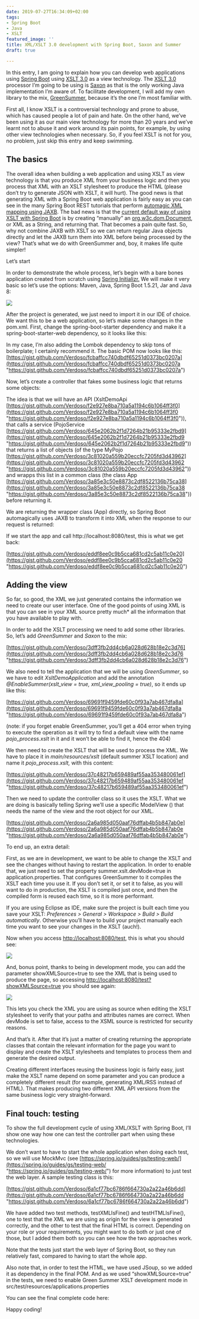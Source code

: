 ```yaml
---
date: 2019-07-27T16:34:09+02:00
tags:
- Spring Boot
- Java
- XSLT
featured_image: ''
title: XML/XSLT 3.0 development with Spring Boot, Saxon and Summer
draft: true

---
```

In this entry, I am going to explain how you can develop web applications using [Spring Boot](https://spring.io/projects/spring-boot) using [XSLT 3.0](https://www.w3.org/TR/xslt-30/) as a view technology. The [XSLT 3.0](https://www.w3.org/TR/xslt-30/) processor I’m going to be using is [Saxon](http://saxon.sourceforge.net/) as that is the only working Java implementation I’m aware of. To facilitate development, I will add my own library to the mix, [GreenSummer](https://github.com/Verdoso/GreenSummer/), because it’s the one I’m most familiar with.

First all, I know XSLT is a controversial technology and prone to abuse, which has caused people a lot of pain and hate. On the other hand, we’ve been using it as our main view technology for more than 20 years and we’ve learnt not to abuse it and work around its pain points, for example, by using other view technologies when necessary. So, if you feel XSLT is not for you, no problem, just skip this entry and keep swimming.

## The basics

The overall idea when building a web application and using XSLT as view technology is that you produce XML from your business logic and then you process that XML with an XSLT stylesheet to produce the HTML (please don’t try to generate JSON with XSLT, it will hurt). The good news is that generating XML with a Spring Boot web application is fairly easy as you can see in the many Spring Boot REST tutorials that perform [automagic XML mapping using JAXB](https://docs.spring.io/spring/docs/current/spring-framework-reference/data-access.html#oxm). The bad news is that the [current default way of using XSLT with Spring Boot](https://docs.spring.io/spring/docs/current/spring-framework-reference/web.html#mvc-view-xslt) is by creating “manually” an [org.w3c.dom.Document](https://docs.oracle.com/javase/8/docs/api/org/w3c/dom/Document.html), or XML as a String, and returning that. That becomes a pain quite fast. So, why not combine JAXB with XSLT so we can return regular Java objects directly and let the JAXB turn them into XML before being processed by the view? That’s what we do with GreenSummer and, boy, it makes life quite simpler!

Let’s start

In order to demonstrate the whole process, let’s begin with a bare bones application created from scratch using [Spring Initializr.](https://start.spring.io/) We will make it very basic so let’s use the options: Maven, Java, Spring Boot 1.5.21, Jar and Java 8:

![](/uploads/Spring-Init.PNG)

After the project is generated, we just need to import it in our IDE of choice. We want this to be a web application, so let’s make some changes in the pom.xml. First, change the spring-boot-starter dependency and make it a spring-boot-starter-web dependency, so it looks like this:

In my case, I’m also adding the Lombok dependency to skip tons of boilerplate; I certainly recommend it. The basic POM now looks like this: [https://gist.github.com/Verdoso/fcbaffcc740dbdf65251d0373bc0207a](https://gist.github.com/Verdoso/fcbaffcc740dbdf65251d0373bc0207a "https://gist.github.com/Verdoso/fcbaffcc740dbdf65251d0373bc0207a")

Now, let’s create a controller that fakes some business logic that returns some objects:

The idea is that we will have an API (XsltDemoApi [https://gist.github.com/Verdoso/f2e927e8ba710a5a1194c6b1064ff3f0](https://gist.github.com/Verdoso/f2e927e8ba710a5a1194c6b1064ff3f0 "https://gist.github.com/Verdoso/f2e927e8ba710a5a1194c6b1064ff3f0")), that calls a service (PojoService [https://gist.github.com/Verdoso/645e2062b2f1d7264b21b95333e2fbd9](https://gist.github.com/Verdoso/645e2062b2f1d7264b21b95333e2fbd9 "https://gist.github.com/Verdoso/645e2062b2f1d7264b21b95333e2fbd9")) that returns a list of objects (of the type MyPojo [https://gist.github.com/Verdoso/3c81020a559b20eccfc7205fd3d43962](https://gist.github.com/Verdoso/3c81020a559b20eccfc7205fd3d43962 "https://gist.github.com/Verdoso/3c81020a559b20eccfc7205fd3d43962")) and wrapps this list in a common class (the class App [https://gist.github.com/Verdoso/3a85e3c50e8873c2df8522136b75ca38](https://gist.github.com/Verdoso/3a85e3c50e8873c2df8522136b75ca38 "https://gist.github.com/Verdoso/3a85e3c50e8873c2df8522136b75ca38")) before returning it.

We are returning the wrapper class (App) directly, so Spring Boot automagically uses JAXB to transform it into XML when the response to our request is returned:

If we start the app and call http://localhost:8080/test, this is what we get back:

[https://gist.github.com/Verdoso/eddf8ee0c9b5cca681cd2c5ab11c0e20](https://gist.github.com/Verdoso/eddf8ee0c9b5cca681cd2c5ab11c0e20 "https://gist.github.com/Verdoso/eddf8ee0c9b5cca681cd2c5ab11c0e20")

## Adding the view

So far, so good, the XML we just generated contains the information we need to create our user interface. One of the good points of using XML is that you can see in your XML source pretty much* all the information that you have available to play with.

In order to add the XSLT processing we need to add some other libraries. So, let’s add _GreenSummer_ and _Saxon_ to the mix:

[https://gist.github.com/Verdoso/3dff3fb2dd4cb6a028d628b18e2c3d76](https://gist.github.com/Verdoso/3dff3fb2dd4cb6a028d628b18e2c3d76 "https://gist.github.com/Verdoso/3dff3fb2dd4cb6a028d628b18e2c3d76")

We also need to tell the application that we will be using _GreenSummer_, so we have to edit _XsltDemoApplication_ and add the annotation _@EnableSummer(xslt_view = true, xml_view_pooling = true)_, so it ends up like this:

[https://gist.github.com/Verdoso/69691f9459fde60c0f93a7ab467dfa8a](https://gist.github.com/Verdoso/69691f9459fde60c0f93a7ab467dfa8a "https://gist.github.com/Verdoso/69691f9459fde60c0f93a7ab467dfa8a")

(note: if you forget enable GreenSummer, you’ll get a 404 error when trying to execute the operation as it will try to find a default view with the name _pojo_process.xslt_ in it and it won’t be able to find it, hence the 404)

We then need to create the XSLT that will be used to process the XML. We have to place it in _main/resources/xslt_ (default summer XSLT location) and name it _pojo_process.xslt,_ with this content:

[https://gist.github.com/Verdoso/37c48217b659489af55aa353480061ef](https://gist.github.com/Verdoso/37c48217b659489af55aa353480061ef "https://gist.github.com/Verdoso/37c48217b659489af55aa353480061ef")

Then we need to update the controller class so it uses the XSLT. What we are doing is basically telling Spring we’ll use a specific ModelView () that needs the name of the view and the root object for our XML.

[https://gist.github.com/Verdoso/2a6a985d050aaf76dffab4b5b847ab0e](https://gist.github.com/Verdoso/2a6a985d050aaf76dffab4b5b847ab0e "https://gist.github.com/Verdoso/2a6a985d050aaf76dffab4b5b847ab0e")

To end up, an extra detail:

First, as we are in development, we want to be able to change the XSLT and see the changes without having to restart the application. In order to enable that, we just need to set the property summer.xslt.devMode=true in application.properties. That configures GreenSummer to it compiles the XSLT each time you use it. If you don’t set it, or set it to false, as you will want to do in production, the XSLT is compiled just once, and then the compiled form is reused each time, so it is more performant.

If you are using Eclipse as IDE, make sure the project is built each time you save your XSLT: _Preferences > General > Workspace > Build > Build automatically_. Otherwise you’ll have to build your project manually each time you want to see your changes in the XSLT (auch!).

Now when you access [http://localhost:8080/test](http://localhost:8080/test), this is what you should see:

![](/uploads/HTML_test.PNG)

And, bonus point, thanks to being in development mode, you can add the parameter showXMLSource=true to see the XML that is being used to produce the page, so accessing [http://localhost:8080/test?showXMLSource=true](http://localhost:8080/test?showXMLSource=true) you should see again:

![](/uploads/showXMLSource.PNG)

This lets you check the XML you are using as source when editing the XSLT stylesheet to verify that your paths and attributes names are correct. When devMode is set to false, access to the XSML source is restricted for security reasons.

And that’s it. After that it’s just a matter of creating returning the appropriate classes that contain the relevant information for the page you want to display and create the XSLT stylesheets and templates to process them and generate the desired output.

Creating different interfaces reusing the business logic is fairly easy, just make the XSLT name depend on some parameter and you can produce a completely different result (for example, generating XML/RSS instead of HTML). That makes producing two different XML API versions from the same business logic very straight-forward.

## Final touch: testing

To show the full development cycle of using XML/XSLT with Spring Boot, I’ll show one way how one can test the controller part when using these technologies.

We don’t want to have to start the whole application when doing each test, so we will use MockMvc (see [https://spring.io/guides/gs/testing-web/](https://spring.io/guides/gs/testing-web/ "https://spring.io/guides/gs/testing-web/") for more information) to just test the web layer. A sample testing class is this:

[https://gist.github.com/Verdoso/6a1cf77bc6786f664730a2a22a46b6dd](https://gist.github.com/Verdoso/6a1cf77bc6786f664730a2a22a46b6dd "https://gist.github.com/Verdoso/6a1cf77bc6786f664730a2a22a46b6dd")

We have added two test methods, testXMLIsFine() and testHTMLIsFine(), one to test that the XML we are using as origin for the view is generated correctly, and the other to test that the final HTML is correct. Depending on your role or your requirements, you might want to do both or just one of those, but I added them both so you can see how the two approaches work.

Note that the tests just start the web layer of Spring Boot, so they run relatively fast, compared to having to start the whole app.

Also note that, in order to test the HTML, we have used JSoup, so we added it as dependency in the final POM. And as we used “showXMLSource=true” in the tests, we need to enable Green Summer XSLT development mode in src/test/resources/applications.properties

You can see the final complete code here:

Happy coding!